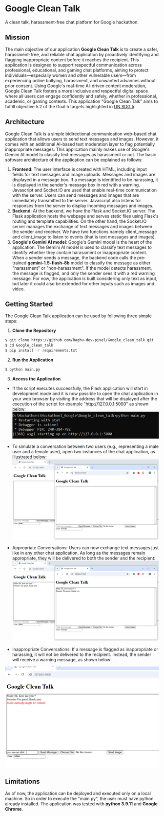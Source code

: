 # Google Clean Talk
A clean talk, harassment-free chat platform for Google hackathon.

## Mission
The main objective of our application **Google Clean Talk** is to create a safer, harassment-free, and reliable chat application by proactively identifying and flagging inappropriate content before it reaches the recipient. This application is designed to support respectful communication across professional, educational, and gaming chat platforms, aiming to protect individuals—especially women and other vulnerable users—from experiencing online bullying, harassment, and unwanted advances without prior consent. Using Google's real-time AI-driven content moderation, Google Clean Talk fosters a more inclusive and respectful digital space where all users can engage confidently and safely, whether in professional, academic, or gaming contexts.
This application "Google Clean Talk" aims to fulfill objective 5.2 of the Goal 5 targets highlighted in [UN SDG 5](https://www.un.org/sustainabledevelopment/gender-equality/).


## Architecture
Google Clean Talk is a simple bidirectional communication web-based chat application that allows users to send text messages and images. However, it comes with an additional AI-based text moderation layer to flag potentially inappropriate messages. This application mainly makes use of Google's Gemini AI model to classify text messages as harassment or not.
The basic software architecture of the application can be explained as follows:

1) **Frontend**: The user interface is created with HTML, including input fields for text messages and image uploads. Messages and images are displayed in a message box. If a message is identified to be harassing, it is displayed in the sender's message box in red with a warning. Javascript and Socket.IO are used that enable real-time communication with the server. Users can send messages and images that are immediately transmitted to the server. Javascript also listens for responses from the server to display incoming messages and images.
2) **Backend**: At the backend, we have the Flask and Socket.IO server. The Flask application hosts the webpage and serves static files using Flask's routing and template capabilities. On the other hand, the Socket.IO server manages the exchange of text messages and images between the sender and receiver. We have two functions namely client_message and client_image to listen to events (that is text messages and images).
3) **Google's Gemini AI model**: Google's Gemini model is the heart of the application. The Gemini AI model is used to classify text messages to identify whether they contain harassment or inappropriate content. When a sender sends a message, the backend code calls the pre-trained **gemini-1.5-flash-8b** model to classify the message as either "harassment" or "non-harassment". If the model detects harassment, the message is flagged, and only the sender sees it with a red warning message. For now, the application is built considering only text as input, but later it could also be extended for other inputs such as images and video. 

## Getting Started
The Google Clean Talk application can be used by following three simple steps:

1) **Clone the Repository**
```bash
$ git clone https://github.com/Raghu-dev-pixel/Google_clean_talk.git
$ cd Google_clean_talk
$ pip install -r requirements.txt
```

2) **Run the Application**
```bash
$ python main.py
```

3) **Access the Application**
* If the script executes successfully, the Flask application will start in development mode and it is now possible to open the chat application in your web browser by visiting the address that will be displayed after the execution of the script for example "http://127.0.0.1:5000" as shown below:![App Execution](./static/images/Execution.PNG)

* To simulate a conversation between two users (e.g., representing a male user and a female user), open two instances of the chat application, as illustrated below:
  ![Chat Interface](./static/images/chat_interface.PNG)


* Appropriate Conversations: Users can now exchange text messages just like in any other chat application. As long as the messages remain appropriate, they will be delivered to both the sender and the recipient:
![Appropriate Context](./static/images/appropriate.PNG)

* Inappropriate Conversations: If a message is flagged as inappropriate or harassing, it will not be delivered to the recipient. Instead, the sender will receive a warning message, as shown below:

![Inappropriate Context](./static/images/inappropriate.PNG)

## Limitations
As of now, the application can be deployed and executed only on a local machine. So in order to execute the "main.py", the user must have python already installed. The application was tested with **python 3.9.11** and **Google Chrome**. 
    

